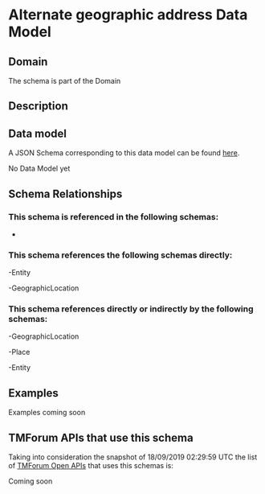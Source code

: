 # Alternate geographic address Data Model

## Domain

The  schema is part of the  Domain

## Description



## Data model

A JSON Schema corresponding to this data model can be found
[here](https://github.com/tmforum-rand/schemas/blob/master/Common/AlternateGeographicAddress.schema.json).

No Data Model yet

## Schema Relationships

### This schema is referenced in the following schemas:

-

### This schema references the following schemas directly:

-Entity

-GeographicLocation

### This schema references directly or indirectly by the following schemas:

-GeographicLocation

-Place

-Entity



## Examples

Examples coming soon

## TMForum APIs that use this schema

Taking into consideration the snapshot of 18/09/2019 02:29:59 UTC the list of [TMForum Open APIs](https://www.tmforum.org/open-apis/) that uses this schemas is:

Coming soon